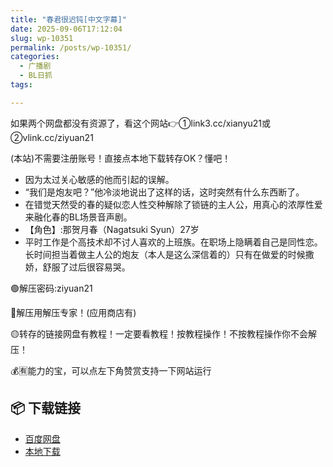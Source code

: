 ```yaml
---
title: "春君很迟钝[中文字幕]"
date: 2025-09-06T17:12:04
slug: wp-10351
permalink: /posts/wp-10351/
categories:
  - 广播剧
  - BL日抓
tags:

---
```


如果两个网盘都没有资源了，看这个网站👉①link3.cc/xianyu21或②vlink.cc/ziyuan21

(本站)不需要注册账号！直接点本地下载转存OK？懂吧！

*   因为太过关心敏感的他而引起的误解。
*   “我们是炮友吧？”他冷淡地说出了这样的话，这时突然有什么东西断了。
*   在错觉天然受的春的疑似恋人性交种解除了锁链的主人公，用真心的浓厚性爱来融化春的BL场景音声剧。
*   【角色】:那贺月春（Nagatsuki Syun）27岁
*   平时工作是个高技术却不讨人喜欢的上班族。在职场上隐瞒着自己是同性恋。长时间担当着做主人公的炮友（本人是这么深信着的）只有在做爱的时候撒娇，舒服了过后很容易哭。

🟢解压密码:ziyuan21

🔵解压用解压专家！(应用商店有)

🟡转存的链接网盘有教程！一定要看教程！按教程操作！不按教程操作你不会解压！

💰🈶能力的宝，可以点左下角赞赏支持一下网站运行

## 📦 下载链接
- [百度网盘](https://blziyuan21.com/pay-download/10351?key=9e3938dc4a&down_id=0)
- [本地下载](https://blziyuan21.com/pay-download/10351?key=9e3938dc4a&down_id=1)

